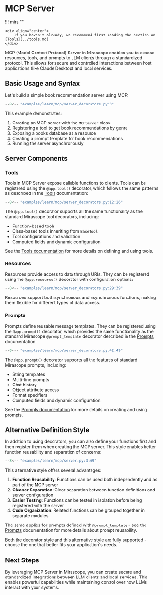 # MCP Server

!!! mira ""

    <div align="center">
        If you haven't already, we recommend first reading the section on [Tools](../tools.md)
    </div>

MCP (Model Context Protocol) Server in Mirascope enables you to expose resources, tools, and prompts to LLM clients through a standardized protocol. This allows for secure and controlled interactions between host applications (like Claude Desktop) and local services.

## Basic Usage and Syntax

Let's build a simple book recommendation server using MCP:

```python  hl_lines="7 10 27-32 40"
--8<-- "examples/learn/mcp/server_decorators.py:3"
```

This example demonstrates:

1. Creating an MCP server with the `MCPServer` class
2. Registering a tool to get book recommendations by genre
3. Exposing a books database as a resource
4. Creating a prompt template for book recommendations
5. Running the server asynchronously

## Server Components

### Tools

Tools in MCP Server expose callable functions to clients. Tools can be registered using the `@app.tool()` decorator, which follows the same patterns as described in the [Tools](../tools.md) documentation:

```python
--8<-- "examples/learn/mcp/server_decorators.py:12:26"
```

The `@app.tool()` decorator supports all the same functionality as the standard Mirascope tool decorators, including:

- Function-based tools
- Class-based tools inheriting from `BaseTool`
- Tool configurations and validation
- Computed fields and dynamic configuration

See the [Tools documentation](../tools.md) for more details on defining and using tools.

### Resources

Resources provide access to data through URIs. They can be registered using the `@app.resource()` decorator with configuration options:

```python
--8<-- "examples/learn/mcp/server_decorators.py:29:39"
```

Resources support both synchronous and asynchronous functions, making them flexible for different types of data access.

### Prompts

Prompts define reusable message templates. They can be registered using the `@app.prompt()` decorator, which provides the same functionality as the standard Mirascope `@prompt_template` decorator described in the [Prompts](../prompts.md) documentation:

```python
--8<-- "examples/learn/mcp/server_decorators.py:42:49"
```

The `@app.prompt()` decorator supports all the features of standard Mirascope prompts, including:

- String templates
- Multi-line prompts
- Chat history
- Object attribute access
- Format specifiers
- Computed fields and dynamic configuration

See the [Prompts documentation](../prompts.md) for more details on creating and using prompts.

## Alternative Definition Style

In addition to using decorators, you can also define your functions first and then register them when creating the MCP server. This style enables better function reusability and separation of concerns:

```python hl_lines="46-59"
--8<-- "examples/learn/mcp/server.py:3:69"
```

This alternative style offers several advantages:

1. **Function Reusability**: Functions can be used both independently and as part of the MCP server
2. **Cleaner Separation**: Clear separation between function definitions and server configuration
3. **Easier Testing**: Functions can be tested in isolation before being registered with the server
4. **Code Organization**: Related functions can be grouped together in separate modules

The same applies for prompts defined with `@prompt_template` - see the [Prompts](../prompts.md) documentation for more details about prompt reusability.

Both the decorator style and this alternative style are fully supported - choose the one that better fits your application's needs.

## Next Steps

By leveraging MCP Server in Mirascope, you can create secure and standardized integrations between LLM clients and local services. This enables powerful capabilities while maintaining control over how LLMs interact with your systems.
